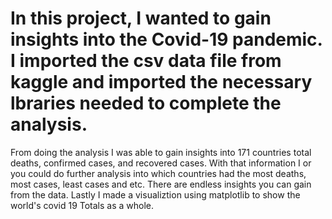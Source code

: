 # In this project, I wanted to gain insights into the Covid-19 pandemic. I imported the csv data file from kaggle and imported the necessary lbraries needed to complete the analysis.
From doing the analysis I was able to gain insights into 171 countries total deaths, confirmed cases, and recovered cases. 
With that information I or you could do further analysis into which countries had the most deaths, most cases, least cases and etc. There are endless insights you can gain from the data.
Lastly I made a visualiztion using matplotlib to show the world's covid 19 Totals as a whole. 

